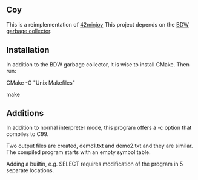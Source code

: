 Coy
---

This is a reimplementation of [42minjoy](https://github.com/Wodan58/42minjoy)
This project depends on the [BDW garbage collector](https://github.com/ivmai/bdwgc).

Installation
------------

In addition to the BDW garbage collector, it is wise to install CMake. Then run:

CMake -G "Unix Makefiles"

make

Additions
---------

In addition to normal interpreter mode, this program offers a -c option that
compiles to C99.

Two output files are created, demo1.txt and demo2.txt and they are similar.
The compiled program starts with an empty symbol table.

Adding a builtin, e.g. SELECT requires modification of the program in 5
separate locations.
